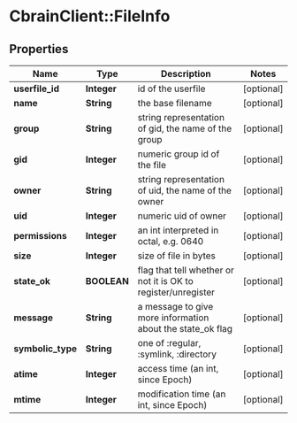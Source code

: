 # CbrainClient::FileInfo

## Properties
Name | Type | Description | Notes
------------ | ------------- | ------------- | -------------
**userfile_id** | **Integer** | id of the userfile | [optional] 
**name** | **String** | the base filename | [optional] 
**group** | **String** | string representation of gid, the name of the group | [optional] 
**gid** | **Integer** | numeric group id of the file | [optional] 
**owner** | **String** | string representation of uid, the name of the owner | [optional] 
**uid** | **Integer** | numeric uid of owner | [optional] 
**permissions** | **Integer** | an int interpreted in octal, e.g. 0640 | [optional] 
**size** | **Integer** | size of file in bytes | [optional] 
**state_ok** | **BOOLEAN** | flag that tell whether or not it is OK to register/unregister | [optional] 
**message** | **String** | a message to give more information about the state_ok flag | [optional] 
**symbolic_type** | **String** | one of :regular, :symlink, :directory | [optional] 
**atime** | **Integer** | access time (an int, since Epoch) | [optional] 
**mtime** | **Integer** | modification time (an int, since Epoch) | [optional] 


